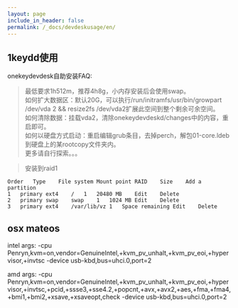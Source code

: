 ```yaml
---
layout: page
include_in_header: false
permalink: /_docs/devdeskusage/en/
---
```



1keydd使用
-------

onekeydevdesk自助安装FAQ:

> 最低要求1h512m，推荐4h8g，小内存安装后会使用swap。    
> 如何扩大数据区：默认20G，可以执行/run/initramfs/usr/bin/growpart /dev/vda 2 && resize2fs /dev/vda2扩展此空间到整个剩余可余空间。  
> 如何清除数据：挂载vda2，清除onekeydevdeskd/changes中的内容，重启即可。  
> 如何以硬盘方式启动：重启编辑grub条目，去掉perch，解包01-core.ldeb到硬盘上的某rootcopy文件夹内。   
> 更多请自行探索。。。  

> 安装到raid1

```
Order	Type	File system	Mount point	RAID	Size	Add a partition	
1	primary	ext4	/	1	20480 MB	Edit	Delete
2	primary	swap	swap	1	1024 MB	Edit	Delete
3	primary	ext4	/var/lib/vz	1	Space remaining	Edit	Delete
```

osx mateos
--------

intel
args: -cpu Penryn,kvm=on,vendor=GenuineIntel,+kvm_pv_unhalt,+kvm_pv_eoi,+hypervisor,+invtsc -device usb-kbd,bus=uhci.0,port=2


amd
args: -cpu Penryn,kvm=on,vendor=GenuineIntel,+kvm_pv_unhalt,+kvm_pv_eoi,+hypervisor,+invtsc,+pcid,+ssse3,+sse4.2,+popcnt,+avx,+avx2,+aes,+fma,+fma4,+bmi1,+bmi2,+xsave,+xsaveopt,check -device usb-kbd,bus=uhci.0,port=2


